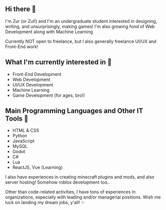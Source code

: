 ## Hi there 👋
I'm Zur (or Zul!) and I'm an undergraduate student interested in designing, writing, and unsurprisingly, making games! I'm also growing fond of Web Development along with Machine Learning

Currently NOT open to freelance, but I also generally freelance UI/UX and Front-End work!

## What I'm currently interested in 🫣
- Front-End Development
- Web Development
- UI/UX Development
- Machine Learning
- Game Development (for ages, bro!)

## Main Programming Languages and Other IT Tools 📖
- HTML & CSS
- Python
- JavaScript
- MySQL
- Godot
- C#
- Lua
- ReactJS, Vue (Learning)

I also have experiences in creating minecraft plugins and mods, and also server hosting! Somehow roblox development too..

Other than code-related activities, I have tons of experiences in organizations, especially with leading and/or managerial positions.
Wish me luck on landing my dream jobs, y'all! ✨
<!--
**Zurthr/zurthr** is a ✨ _special_ ✨ repository because its `README.md` (this file) appears on your GitHub profile.

Here are some ideas to get you started:

- 🔭 I’m currently working on ...
- 🌱 I’m currently learning ...
- 👯 I’m looking to collaborate on ...
- 🤔 I’m looking for help with ...
- 💬 Ask me about ...
- 📫 How to reach me: ...
- 😄 Pronouns: ...
- ⚡ Fun fact: ...
-->
